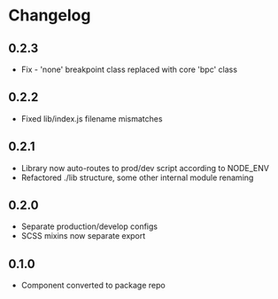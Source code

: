 # Changelog

## 0.2.3

- Fix - 'none' breakpoint class replaced with core 'bpc' class

## 0.2.2

- Fixed lib/index.js filename mismatches

## 0.2.1

- Library now auto-routes to prod/dev script according to NODE_ENV
- Refactored ./lib structure, some other internal module renaming

## 0.2.0

- Separate production/develop configs
- SCSS mixins now separate export

## 0.1.0

- Component converted to package repo

